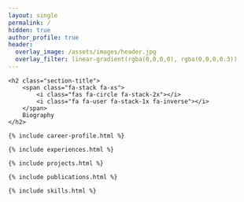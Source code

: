 ```yaml
---
layout: single
permalink: /
hidden: true
author_profile: true
header:
  overlay_image: /assets/images/header.jpg
  overlay_filter: linear-gradient(rgba(0,0,0,0), rgba(0,0,0,0.3))
---
```


<div class="main-wrapper">

	<h2 class="section-title">
		<span class="fa-stack fa-xs">
			<i class="fas fa-circle fa-stack-2x"></i>
			<i class="fa fa-user fa-stack-1x fa-inverse"></i>
		</span>
		Biography
	</h2>

	{% include career-profile.html %}

	{% include experiences.html %}

	{% include projects.html %}

	{% include publications.html %}

	{% include skills.html %}

</div>